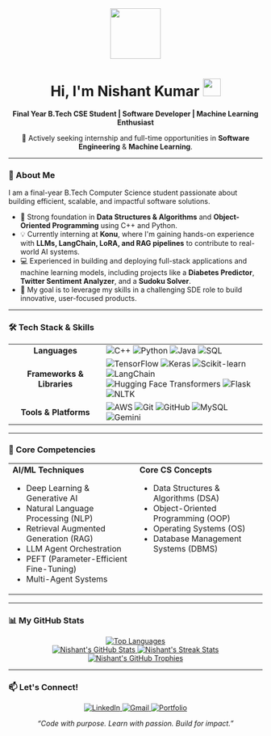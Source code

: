 <div id="header" align="center">
  <img src="https://media.giphy.com/media/M9gbBd9nbDrOTu1Mqx/giphy.gif" width="100"/>
  <h1>
    Hi, I'm Nishant Kumar
    <img src="https://emojis.slackmojis.com/emojis/images/1531849430/4246/blob-sunglasses.gif?1531849430" width="35"/>
  </h1>
  <p>
    <strong>Final Year B.Tech CSE Student | Software Developer | Machine Learning Enthusiast</strong>
  </p>
  <p>
    🚀 Actively seeking internship and full-time opportunities in <strong>Software Engineering</strong> & <strong>Machine Learning</strong>.
  </p>
</div>

---

### 🧐 About Me

I am a final-year B.Tech Computer Science student passionate about building efficient, scalable, and impactful software solutions.

-   🧠 Strong foundation in **Data Structures & Algorithms** and **Object-Oriented Programming** using C++ and Python.
-   💡 Currently interning at **Konu**, where I'm gaining hands-on experience with **LLMs, LangChain, LoRA, and RAG pipelines** to contribute to real-world AI systems.
-   💻 Experienced in building and deploying full-stack applications and machine learning models, including projects like a **Diabetes Predictor**, **Twitter Sentiment Analyzer**, and a **Sudoku Solver**.
-   🎯 My goal is to leverage my skills in a challenging SDE role to build innovative, user-focused products.

---

### 🛠️ Tech Stack & Skills

<table align="center">
  <tr>
    <td align="center" width="170">
      <strong>Languages</strong>
    </td>
    <td>
      <img src="https://img.shields.io/badge/C++-00599C?style=for-the-badge&logo=cplusplus&logoColor=white" alt="C++">
      <img src="https://img.shields.io/badge/Python-3776AB?style=for-the-badge&logo=python&logoColor=white" alt="Python">
      <img src="https://img.shields.io/badge/Java-ED8B00?style=for-the-badge&logo=java&logoColor=white" alt="Java">
      <img src="https://img.shields.io/badge/SQL-4479A1?style=for-the-badge&logo=mysql&logoColor=white" alt="SQL">
    </td>
  </tr>
  <tr>
    <td align="center">
      <strong>Frameworks & Libraries</strong>
    </td>
    <td>
      <img src="https://img.shields.io/badge/TensorFlow-FF6F00?style=for-the-badge&logo=tensorflow&logoColor=white" alt="TensorFlow">
      <img src="https://img.shields.io/badge/Keras-D00000?style=for-the-badge&logo=keras&logoColor=white" alt="Keras">
      <img src="https://img.shields.io/badge/Scikit--Learn-F7931E?style=for-the-badge&logo=scikit-learn&logoColor=white" alt="Scikit-learn">
      <img src="https://img.shields.io/badge/LangChain-0086B4?style=for-the-badge&logo=langchain&logoColor=white" alt="LangChain">
      <img src="https://img.shields.io/badge/Transformers-FFD21F?style=for-the-badge&logo=huggingface&logoColor=black" alt="Hugging Face Transformers">
      <img src="https://img.shields.io/badge/Flask-000000?style=for-the-badge&logo=flask&logoColor=white" alt="Flask">
      <img src="https://img.shields.io/badge/NLTK-3776AB?style=for-the-badge&logo=nltk&logoColor=white" alt="NLTK">
    </td>
  </tr>
  <tr>
    <td align="center">
      <strong>Tools & Platforms</strong>
    </td>
    <td>
      <img src="https://img.shields.io/badge/Amazon_AWS-232F3E?style=for-the-badge&logo=amazon-aws&logoColor=white" alt="AWS">
      <img src="https://img.shields.io/badge/Git-F05032?style=for-the-badge&logo=git&logoColor=white" alt="Git">
      <img src="https://img.shields.io/badge/GitHub-181717?style=for-the-badge&logo=github&logoColor=white" alt="GitHub">
      <img src="https://img.shields.io/badge/MySQL-4479A1?style=for-the-badge&logo=mysql&logoColor=white" alt="MySQL">
      <img src="https://img.shields.io/badge/Google_Gemini-8E77F0?style=for-the-badge&logo=google-gemini&logoColor=white" alt="Gemini">
    </td>
  </tr>
</table>

---

### 🧠 Core Competencies

<table>
  <tr>
    <td valign="top" width="50%">
      <strong>AI/ML Techniques</strong>
      <ul>
        <li>Deep Learning & Generative AI</li>
        <li>Natural Language Processing (NLP)</li>
        <li>Retrieval Augmented Generation (RAG)</li>
        <li>LLM Agent Orchestration</li>
        <li>PEFT (Parameter-Efficient Fine-Tuning)</li>
        <li>Multi-Agent Systems</li>
      </ul>
    </td>
    <td valign="top" width="50%">
      <strong>Core CS Concepts</strong>
      <ul>
        <li>Data Structures & Algorithms (DSA)</li>
        <li>Object-Oriented Programming (OOP)</li>
        <li>Operating Systems (OS)</li>
        <li>Database Management Systems (DBMS)</li>
      </ul>
    </td>
  </tr>
</table>

---
### 📊 My GitHub Stats

<div align="center">

<a href="https://github.com/Nishantr846">
  <img src="https://github-readme-stats.vercel.app/api/top-langs/?username=Nishantr846&layout=compact&theme=catppuccin&hide_border=true&border_radius=10&count_private=true" alt="Top Languages" />
</a>

</div>

<div align="center">

<a href="https://github.com/Nishantr846">
  <img src="https://github-readme-stats.vercel.app/api?username=Nishantr846&show_icons=true&theme=catppuccin&hide_border=true&border_radius=10&count_private=true" alt="Nishant's GitHub Stats" />
</a>
<a href="https://github.com/Nishantr846">
  <img src="https://github-readme-streak-stats.herokuapp.com/?user=Nishantr846&theme=catppuccin&hide_border=true&border_radius=10" alt="Nishant's Streak Stats" />
</a>

</div>

<div align="center">

<a href="https://github.com/Nishantr846">
  <img src="https://github-profile-trophy.vercel.app/?username=Nishantr846&theme=catppuccin&column=7&margin-w=15&margin-h=15" alt="Nishant's GitHub Trophies" />
</a>

</div>

---

### 📫 Let's Connect!

<p align="center">
  <a href="https://www.linkedin.com/in/nishantr846">
    <img src="https://img.shields.io/badge/LinkedIn-0077B5?style=for-the-badge&logo=linkedin&logoColor=white" alt="LinkedIn">
  </a>
  <a href="mailto:nishantr846@gmail.com">
    <img src="https://img.shields.io/badge/Gmail-D14836?style=for-the-badge&logo=gmail&logoColor=white" alt="Gmail">
  </a>
  <a href="https://nishantkumar846.vercel.app/">
    <img src="https://img.shields.io/badge/Portfolio-000000?style=for-the-badge&logo=vercel&logoColor=white" alt="Portfolio">
  </a>
</p>

<p align="center">
  <em>“Code with purpose. Learn with passion. Build for impact.”</em>
</p>
